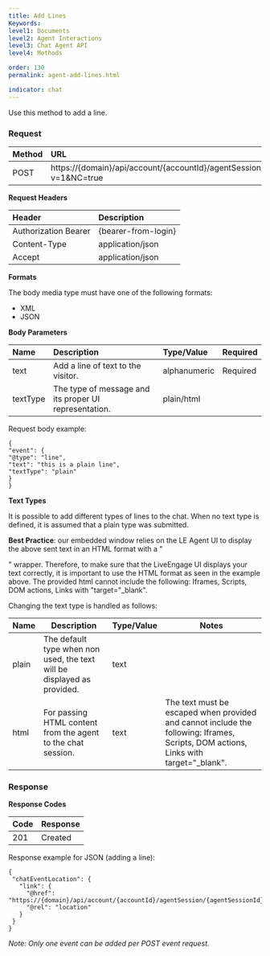 ```yaml
---
title: Add Lines
Keywords:
level1: Documents
level2: Agent Interactions
level3: Chat Agent API
level4: Methods

order: 130
permalink: agent-add-lines.html

indicator: chat
---
```


Use this method to add a line.

### Request

| Method|  URL|
 |:---  |:--- |
 |POST|  https://{domain}/api/account/{accountId}/agentSession/{agentSessionId}/chat/{chatId}/events?v=1&NC=true |

**Request Headers**

 |Header  |Description |
 |:---|  :---|
 |Authorization Bearer| {bearer-from-login} |
 |Content-Type  |application/json |
 |Accept|  application/json|

**Formats**

The body media type must have one of the following formats:

- XML
- JSON

**Body Parameters**

 |Name|  Description|  Type/Value|  Required|
 |:---|  :---|  :---|  :--- |
 |text|  Add a line of text to the visitor.|   alphanumeric|  Required|
 |textType|  The type of message and its proper UI representation.|  plain/html|  

Request body example:

    {
    "event": {
    "@type": "line",
    "text": "this is a plain line",
    "textType": "plain"
    }
    }

**Text Types**

It is possible to add different types of lines to the chat. When no text type is defined, it is assumed that a plain type was submitted.

**Best Practice**: our embedded window relies on the LE Agent UI to display the above sent text in an HTML format with a "<div>" wrapper. Therefore, to make sure that the LiveEngage UI displays your text correctly, it is important to use the HTML format as seen in the example above. The provided html cannot include the following: Iframes, Scripts, DOM actions, Links with "target="_blank".

Changing the text type is handled as follows:

| Name  | Description                                                             | Type/Value | Notes                                                                                                                               |
|-------|-------------------------------------------------------------------------|------------|-------------------------------------------------------------------------------------------------------------------------------------|
| plain | The default type when non used, the text will be displayed as provided. | text       |                                                                                                                                     |
| html  | For passing HTML content from the agent to the chat session.            | text       | The text must be escaped when provided and cannot include the following: Iframes, Scripts, DOM actions, Links with target="_blank". |

### Response

**Response Codes**

 |Code|  Response|
 |:---  |:--- |
 |201|  Created|

Response example for JSON (adding a line):

    {
     "chatEventLocation": {
       "link": {
         "@href": "https://{domain}/api/account/{accountId}/agentSession/{agentSessionId}/chat/{chatId}/events/5",
         "@rel": "location"
       }
     }
    }

*Note: Only one event can be added per POST event request.*
